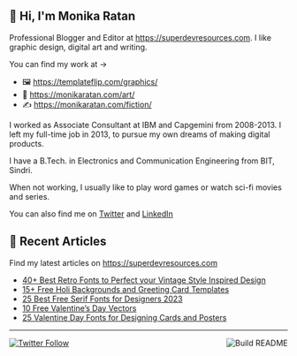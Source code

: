 ## 👋 Hi, I'm Monika Ratan

Professional Blogger and Editor at https://superdevresources.com. I like graphic design, digital art and writing.

You can find my work at → 
- 🖼 https://templateflip.com/graphics/
- 🎨 https://monikaratan.com/art/
- ✍ https://monikaratan.com/fiction/

I worked as Associate Consultant at IBM and Capgemini from 2008-2013. I left my full-time job in 2013, to pursue my own dreams of making digital products.

I have a B.Tech. in Electronics and Communication Engineering from BIT, Sindri.

When not working, I usually like to play word games or watch sci-fi movies and series.

You can also find me on [Twitter](https://twitter.com/monikaratan) and [LinkedIn](https://www.linkedin.com/in/monika-ratan-66207531)


## 📝 Recent Articles

Find my latest articles on https://superdevresources.com

<!-- FEED-START -->
- [40+ Best Retro Fonts to Perfect your Vintage Style Inspired Design](https://superdevresources.com/vintage-retro-fonts/)
- [15+ Free Holi Backgrounds and Greeting Card Templates](https://superdevresources.com/free-holi-backgrounds-greeting-templates/)
- [25 Best Free Serif Fonts for Designers 2023](https://superdevresources.com/best-free-serif-fonts/)
- [10 Free Valentine’s Day Vectors](https://superdevresources.com/free-valentine-day-vectors/)
- [25 Valentine Day Fonts for Designing Cards and Posters](https://superdevresources.com/valentine-day-themed-fonts/)
<!-- FEED-END -->

---
[![Twitter Follow](https://img.shields.io/twitter/follow/monikaratan?label=Follow&style=social)](https://twitter.com/monikaratan) <a href="https://github.com/monikaratan/monikaratan/actions"><img src="https://github.com/monikaratan/monikaratan/workflows/Build%20README/badge.svg?branch=main" align="right" alt="Build README"></a>